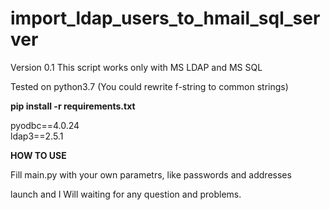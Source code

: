 # import_ldap_users_to_hmail_sql_server

Version 0.1
This script works only with MS LDAP and MS SQL

Tested on python3.7 (You could rewrite f-string to common strings)

<strong>pip install -r requirements.txt</strong>

pyodbc==4.0.24<br>
ldap3==2.5.1<br>

<strong>HOW TO USE </strong>

Fill main.py with your own parametrs, like passwords and addresses

launch and I Will waiting for any question and problems.